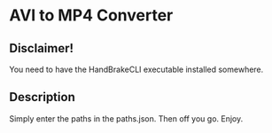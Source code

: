 # AVI to MP4 Converter

## Disclaimer!

You need to have the HandBrakeCLI executable installed somewhere.

## Description

Simply enter the paths in the paths.json. Then off you go. Enjoy.
